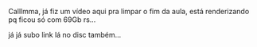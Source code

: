 Calllmma, já fiz um vídeo aqui pra limpar o fim da aula, 
está renderizando pq ficou só com 69Gb rs...

já já subo link lá no disc também... 
